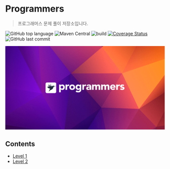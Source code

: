 # Programmers
> 프로그래머스 문제 풀이 저장소입니다.

![GitHub top language](https://img.shields.io/github/languages/top/Hyeon-Jun-Kim/Programmers.svg?color=darkgreen&logo=swift)  ![Maven Central](https://img.shields.io/maven-central/v/org.apache.maven.plugins/maven-compiler-plugin.svg?color=009900) ![build](https://travis-ci.org/Hyeon-Jun-Kim/Programmers.svg?branch=master) [![Coverage Status](https://coveralls.io/repos/github/Hyeon-Jun-Kim/Programmers/badge.svg?branch=master)](https://coveralls.io/github/Hyeon-Jun-Kim/Programmers?branch=master) ![GitHub last commit](https://img.shields.io/github/last-commit/Hyeon-Jun-Kim/Programmers.svg?color=cc33ff) 

![background](./background.png)



## Contents

* [Level 1](https://github.com/Hyeon-Jun-Kim/Programmers/tree/main/Level%201)
* [Level 2](https://github.com/Hyeon-Jun-Kim/Programmers/tree/main/Level%202)
